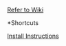 [Refer to Wiki](https://github.com/CityOfBoston/boston.gov-d8/wiki)

*Shortcuts

[Install Instructions](https://github.com/CityOfBoston/boston.gov-d8/wiki/Installation-Instructions)
